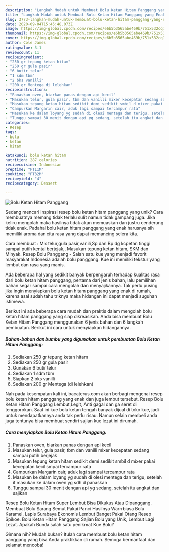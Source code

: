 ```yaml
---
description: "Langkah Mudah untuk Membuat Bolu Ketan Hitam Panggang yang Enak Banget"
title: "Langkah Mudah untuk Membuat Bolu Ketan Hitam Panggang yang Enak Banget"
slug: 3773-langkah-mudah-untuk-membuat-bolu-ketan-hitam-panggang-yang-enak-banget
date: 2020-09-04T15:45:48.073Z
image: https://img-global.cpcdn.com/recipes/e6b5b3565abe469b/751x532cq70/bolu-ketan-hitam-panggang-foto-resep-utama.jpg
thumbnail: https://img-global.cpcdn.com/recipes/e6b5b3565abe469b/751x532cq70/bolu-ketan-hitam-panggang-foto-resep-utama.jpg
cover: https://img-global.cpcdn.com/recipes/e6b5b3565abe469b/751x532cq70/bolu-ketan-hitam-panggang-foto-resep-utama.jpg
author: Cole James
ratingvalue: 3.1
reviewcount: 11
recipeingredient:
- "250 gr tepung ketan hitam"
- "250 gr gula pasir"
- "6 butir telur"
- "1 sdm tbm"
- "2 bks vanilli"
- "200 gr Mentega di lelehkan"
recipeinstructions:
- "Panaskan oven, biarkan panas dengan api kecil"
- "Masukan telur, gula pasir, tbm dan vanilli mixer kecepatan sedang sampai putih berjejak"
- "Masukan tepung ketan hitam sedikit demi sedikit smbil d mixer pakai kecepatan kecil smpai tercampur rata"
- "Campurkan Margarin cair, aduk lagi sampai tercampur rata"
- "Masukan ke dalam loyang yg sudah di olesi mentega dan terigu, setelah it masukan ke dalam oven yg sdh d panaskan"
- "Tunggu sampai 30 menit dengan api yg sedang, setelah itu angkat dan sajikan"
categories:
- Resep
tags:
- bolu
- ketan
- hitam

katakunci: bolu ketan hitam 
nutrition: 287 calories
recipecuisine: Indonesian
preptime: "PT11M"
cooktime: "PT32M"
recipeyield: "4"
recipecategory: Dessert

---
```



![Bolu Ketan Hitam Panggang](https://img-global.cpcdn.com/recipes/e6b5b3565abe469b/751x532cq70/bolu-ketan-hitam-panggang-foto-resep-utama.jpg)

Sedang mencari inspirasi resep bolu ketan hitam panggang yang unik? Cara membuatnya memang tidak terlalu sulit namun tidak gampang juga. Jika keliru mengolah maka hasilnya tidak akan memuaskan dan justru cenderung tidak enak. Padahal bolu ketan hitam panggang yang enak harusnya sih memiliki aroma dan cita rasa yang dapat memancing selera kita.

Cara membuat : Mix telur,gula pasir,vanili,Sp dan Bp dg kcpetan tinggi sampai putih kental berjejak,, Masukan tepung ketan hitam, SKM dan Minyak. Resep Bolu Panggang - Salah satu kue yang menjadi favorit masyarakat Indonesia adalah bolu panggang. Kue ini memiliki tekstur yang lembut dan rasa yang manis.

Ada beberapa hal yang sedikit banyak berpengaruh terhadap kualitas rasa dari bolu ketan hitam panggang, pertama dari jenis bahan, lalu pemilihan bahan segar sampai cara mengolah dan menyajikannya. Tak perlu pusing jika ingin menyiapkan bolu ketan hitam panggang yang enak di rumah, karena asal sudah tahu triknya maka hidangan ini dapat menjadi suguhan istimewa.


Berikut ini ada beberapa cara mudah dan praktis dalam mengolah bolu ketan hitam panggang yang siap dikreasikan. Anda bisa membuat Bolu Ketan Hitam Panggang menggunakan 6 jenis bahan dan 6 langkah pembuatan. Berikut ini cara untuk menyiapkan hidangannya.

<!--inarticleads1-->

##### Bahan-bahan dan bumbu yang digunakan untuk pembuatan Bolu Ketan Hitam Panggang:

1. Sediakan 250 gr tepung ketan hitam
1. Sediakan 250 gr gula pasir
1. Gunakan 6 butir telur
1. Sediakan 1 sdm tbm
1. Siapkan 2 bks vanilli
1. Sediakan 200 gr Mentega (di lelehkan)


Nah pada kesempatan kali ini, bacaterus.com akan berbagi mengenai resep bolu ketan hitam panggang yang enak dan juga lembut tersebut. Resep Bolu Ketan Hitam Panggang Lembut,Legit, Anti gagal dan ga seret di tenggorokan. Saat ini kue bolu ketan tengah banyak dijual di toko kue, jadi untuk mendapatkannya anda tak perlu risau. Namun selain membeli anda juga tentunya bisa membuat sendiri sajian kue lezat ini dirumah. 

<!--inarticleads2-->

##### Cara menyiapkan Bolu Ketan Hitam Panggang:

1. Panaskan oven, biarkan panas dengan api kecil
1. Masukan telur, gula pasir, tbm dan vanilli mixer kecepatan sedang sampai putih berjejak
1. Masukan tepung ketan hitam sedikit demi sedikit smbil d mixer pakai kecepatan kecil smpai tercampur rata
1. Campurkan Margarin cair, aduk lagi sampai tercampur rata
1. Masukan ke dalam loyang yg sudah di olesi mentega dan terigu, setelah it masukan ke dalam oven yg sdh d panaskan
1. Tunggu sampai 30 menit dengan api yg sedang, setelah itu angkat dan sajikan


Resep Bolu Ketan Hitam Super Lembut Bisa Dikukus Atau Dipanggang. Membuat Bolu Sarang Semut Pakai Panci Hasilnya Warrrbiasa Bolu Karamel. Lapis Surabaya Ekonomis Lembut Banget Pakai Otang Resep Spikoe. Bolu Ketan Hitam Panggang Sajian Bolu yang Unik, Lembut Lagi Lezat. Apakah Bunda salah satu penikmat Kue Bolu? 

Gimana nih? Mudah bukan? Itulah cara membuat bolu ketan hitam panggang yang bisa Anda praktikkan di rumah. Semoga bermanfaat dan selamat mencoba!
